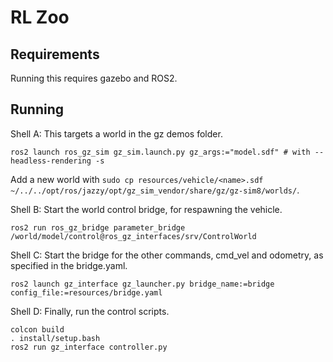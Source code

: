 # RL Zoo
## Requirements
Running this requires gazebo and ROS2.

## Running
Shell A:
This targets a world in the gz demos folder.
```
ros2 launch ros_gz_sim gz_sim.launch.py gz_args:="model.sdf" # with --headless-rendering -s
```
Add a new world with `sudo cp resources/vehicle/<name>.sdf ~/../../opt/ros/jazzy/opt/gz_sim_vendor/share/gz/gz-sim8/worlds/`.

Shell B:
Start the world control bridge, for respawning the vehicle.
```
ros2 run ros_gz_bridge parameter_bridge /world/model/control@ros_gz_interfaces/srv/ControlWorld
```

Shell C:
Start the bridge for the other commands, cmd_vel and odometry, as specified in the bridge.yaml.
```
ros2 launch gz_interface gz_launcher.py bridge_name:=bridge config_file:=resources/bridge.yaml
```

Shell D:
Finally, run the control scripts.
```
colcon build
. install/setup.bash
ros2 run gz_interface controller.py
```
